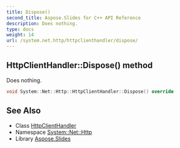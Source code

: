 ```yaml
---
title: Dispose()
second_title: Aspose.Slides for C++ API Reference
description: Does nothing.
type: docs
weight: 14
url: /system.net.http/httpclienthandler/dispose/
---
```

## HttpClientHandler::Dispose() method


Does nothing.

```cpp
void System::Net::Http::HttpClientHandler::Dispose() override
```

## See Also

* Class [HttpClientHandler](../)
* Namespace [System::Net::Http](../../)
* Library [Aspose.Slides](../../../)